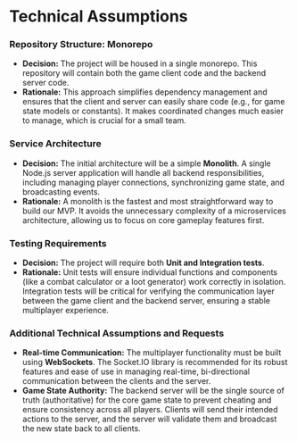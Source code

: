 # **Technical Assumptions**

### **Repository Structure: Monorepo**

* **Decision:** The project will be housed in a single monorepo. This repository will contain both the game client code and the backend server code.  
* **Rationale:** This approach simplifies dependency management and ensures that the client and server can easily share code (e.g., for game state models or constants). It makes coordinated changes much easier to manage, which is crucial for a small team.

### **Service Architecture**

* **Decision:** The initial architecture will be a simple **Monolith**. A single Node.js server application will handle all backend responsibilities, including managing player connections, synchronizing game state, and broadcasting events.  
* **Rationale:** A monolith is the fastest and most straightforward way to build our MVP. It avoids the unnecessary complexity of a microservices architecture, allowing us to focus on core gameplay features first.

### **Testing Requirements**

* **Decision:** The project will require both **Unit and Integration tests**.  
* **Rationale:** Unit tests will ensure individual functions and components (like a combat calculator or a loot generator) work correctly in isolation. Integration tests will be critical for verifying the communication layer between the game client and the backend server, ensuring a stable multiplayer experience.

### **Additional Technical Assumptions and Requests**

* **Real-time Communication:** The multiplayer functionality must be built using **WebSockets**. The Socket.IO library is recommended for its robust features and ease of use in managing real-time, bi-directional communication between the clients and the server.  
* **Game State Authority:** The backend server will be the single source of truth (authoritative) for the core game state to prevent cheating and ensure consistency across all players. Clients will send their intended actions to the server, and the server will validate them and broadcast the new state back to all clients.